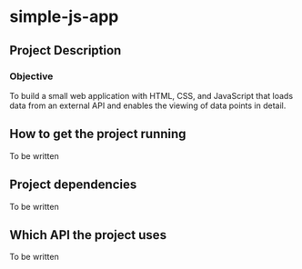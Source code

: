 # simple-js-app

## Project Description
### Objective
To build a small web application with HTML, CSS, and JavaScript that loads
data from an external API and enables the viewing of data points in detail.


## How to get the project running
To be written

## Project dependencies 
<!-- (e.g., JavaScript version, ESLint rules) -->
To be written

## Which API the project uses
To be written